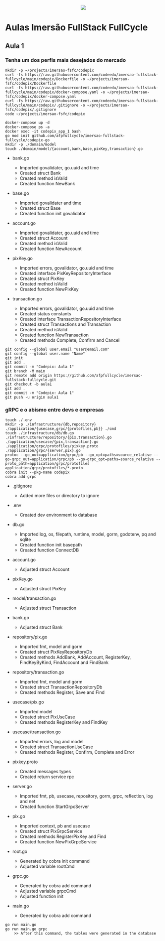 <p align="center">
    <img src="https://events-fullcycle.s3.amazonaws.com/events-fullcycle/static/site/img/grupo_4417.png" />
</p>

# Aulas Imersão FullStack FullCycle

## Aula 1

### Tenha um dos perfis mais desejados do mercado

```shell
mkdir -p ~/projects/imersao-fsfc/codepix
curl -fs https://raw.githubusercontent.com/codeedu/imersao-fullstack-fullcycle/main/codepix/Dockerfile -o ~/projects/imersao-fsfc/codepix/Dockerfile
curl -fs https://raw.githubusercontent.com/codeedu/imersao-fullstack-fullcycle/main/codepix/docker-compose.yaml -o ~/projects/imersao-fsfc/codepix/docker-compose.yaml
curl -fs https://raw.githubusercontent.com/codeedu/imersao-fullstack-fullcycle/main/codepix/.gitignore -o ~/projects/imersao-fsfc/codepix/.gitignore
code ~/projects/imersao-fsfc/codepix
```

```terminal
docker-compose up -d
docker-compose ps -a
docker exec -it codepix_app_1 bash
go mod init github.com/afpfullcycle/imersao-fullstack-fullcycle/codepix-go
mkdir -p ./domain/model
touch ./domain/model/{account,bank,base,pixKey,transaction}.go
```

- bank.go
    - Imported govalidater, go.uuid and time
    - Created struct Bank
    - Created method isValid
    - Created function NewBank

- base.go
    - Imported govalidater and time
    - Created struct Base
    - Created function init govalidator

- account.go
    - Imported govalidater, go.uuid and time
    - Created struct Account
    - Created method isValid
    - Created function NewAccount

- pixKey.go
    - Imported errors, govalidator, go.uuid and time
    - Created interface PixKeyRepositoryInterface
    - Created struct PixKey
    - Created method isValid
    - Created function NewPixKey

- transaction.go
    - Imported errors, govalidator, go.uuid and time
    - Created status constants
    - Created interface TransactionRepositoryInterface
    - Created struct Transactions and Transaction
    - Created method isValid
    - Created function NewTransaction
    - Created methods Complete, Confirm and Cancel


```terminal
git config --global user.email "user@email.com"
git config --global user.name "Name"
git init
git add .
git commit -m "Codepix: Aula 1"
git branch -M main
git remote add origin https://github.com/afpfullcycle/imersao-fullstack-fullcycle.git
git checkout -b aula1
git add .
git commit -m "Codepix: Aula 1"
git push -u origin aula1
```

### gRPC e o abismo entre devs e empresas

```terminal
touch ./.env
mkdir -p ./infrastructure/{db,repository} ./application/{usecase,grpc/{protofiles,pb}} ./cmd
touch ./infrastructure/db/db.go ./infrastructure/repository/{pix,transaction}.go ./application/usecase/{pix,transaction}.go ./application/grpc/protofiles/pixkey.proto ./application/grpc/{server,pix}.go
protoc --go_out=application/grpc/pb --go_opt=paths=source_relative --go-grpc_out=application/grpc/pb --go-grpc_opt=paths=source_relative --proto_path=application/grpc/protofiles application/grpc/protofiles/*.proto
cobra init --pkg-name codepix
cobra add grpc
```

- .gitignore
    - Added more files or directory to ignore

- .env
    - Created dev environment to database

- db.go
    - Imported log, os, filepath, runtime, model, gorm, godotenv, pq and sqlite
    - Created function init basepath
    - Created function ConnectDB

- account.go
    - Adjusted struct Account

- pixKey.go
    - Adjusted struct PixKey

- model/transaction.go
    - Adjusted struct Transaction

- bank.go
    - Adjusted struct Bank

- repository/pix.go
    - Imported fmt, model and gorm
    - Created struct PixKeyRepositoryDb
    - Created methods AddBank, AddAccount, RegisterKey, FindKeyByKind, FindAccount and FindBank

- repository/transaction.go
    - Imported fmt, model and gorm
    - Created struct TransactionRepositoryDb
    - Created methods Register, Save and Find

- usecase/pix.go
    - Imported model
    - Created struct PixUseCase
    - Created methods RegisterKey and FindKey

- usecase/transaction.go
    - Imported errors, log and model
    - Created struct TransactionUseCase
    - Created methods Register, Confirm, Complete and Error

- pixkey.proto
    - Created messages types
    - Created return service rpc

- server.go
    - Imported fmt, pb, usecase, repository, gorm, grpc, reflection, log and net
    - Created function StartGrpcServer

- pix.go
    - Imported context, pb and usecase
    - Created struct PixGrpcService
    - Created methods RegisterPixKey and Find
    - Created function NewPixGrpcService

- root.go
    - Generated by cobra init command
    - Adjusted variable rootCmd

- grpc.go
    - Generated by cobra add command
    - Adjusted variable grpcCmd
    - Adjusted function init

- main.go
    - Generated by cobra add command

```terminal
go run main.go
go run main.go grpc
    >> After this command, the tables were generated in the database
```
